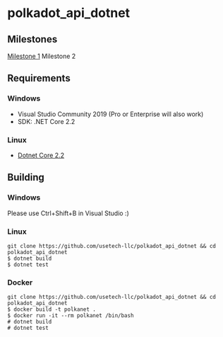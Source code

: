# polkadot_api_dotnet

## Milestones

[Milestone 1](https://github.com/usetech-llc/polkadot_api_dotnet/blob/master/doc/demo_milestone1.md)
Milestone 2

## Requirements

### Windows

- Visual Studio Community 2019 (Pro or Enterprise will also work)
- SDK: .NET Core 2.2

### Linux

- [Dotnet Core 2.2](https://dotnet.microsoft.com/download/linux-package-manager/ubuntu16-04/sdk-current)

## Building

### Windows

Please use Ctrl+Shift+B in Visual Studio :)

### Linux

```
git clone https://github.com/usetech-llc/polkadot_api_dotnet && cd polkadot_api_dotnet
$ dotnet build
$ dotnet test
```

### Docker

```
git clone https://github.com/usetech-llc/polkadot_api_dotnet && cd polkadot_api_dotnet
$ docker build -t polkanet .
$ docker run -it --rm polkanet /bin/bash
# dotnet build
# dotnet test
```
